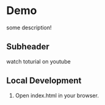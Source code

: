 # Demo

some description!

## Subheader

watch toturial on youtube

## Local Development

1. Open index.html in your browser.